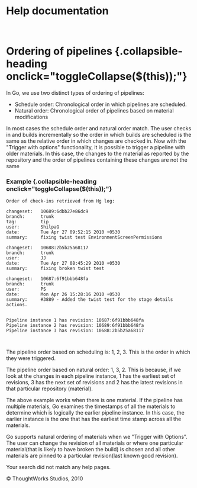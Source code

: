 Help documentation
==================

 

Ordering of pipelines {.collapsible-heading onclick="toggleCollapse($(this));"}
=====================

In Go, we use two distinct types of ordering of pipelines:

-   Schedule order: Chronological order in which pipelines are
    scheduled.
-   Natural order: Chronological order of pipelines based on material
    modifications

In most cases the schedule order and natural order match. The user
checks in and builds incrementally so the order in which builds are
scheduled is the same as the relative order in which changes are checked
in. Now with the "Trigger with options" functionality, it is possible to
trigger a pipeline with older materials. In this case, the changes to
the material as reported by the repository and the order of pipelines
containing these changes are not the same

### Example {.collapsible-heading onclick="toggleCollapse($(this));"}

``` {.code}
Order of check-ins retrieved from Hg log:

changeset:   10689:6dbb27e86dc9
branch:      trunk
tag:         tip
user:        ShilpaG
date:        Tue Apr 27 09:52:15 2010 +0530
summary:     fixing twist test EnvironmentScreenPermissions

changeset:   10688:2b5b25a68117
branch:      trunk
user:        JJ
date:        Tue Apr 27 08:45:29 2010 +0530
summary:     fixing broken twist test

changeset:   10687:6f91bbb648fa
branch:      trunk
user:        PS
date:        Mon Apr 26 15:28:16 2010 +0530
summary:     #3889 - Added the twist test for the stage details actions.


Pipeline instance 1 has revision: 10687:6f91bbb648fa
Pipeline instance 2 has revision: 10689:6f91bbb648fa
Pipeline instance 3 has revision: 10688:2b5b25a68117

    
```

The pipeline order based on scheduling is: 1, 2, 3. This is the order in
which they were triggered.

The pipeline order based on natural order: 1, 3, 2. This is because, if
we look at the changes in each pipeline instance, 1 has the earliest set
of revisions, 3 has the next set of revisions and 2 has the latest
revisions in that particular repository (material).

The above example works when there is one material. If the pipeline has
multiple materials, Go examines the timestamps of all the materials to
determine which is logically the earlier pipeline instance. In this
case, the earlier instance is the one that has the earliest time stamp
across all the materials.

Go supports natural ordering of materials when we "Trigger with
Options". The user can change the revision of all materials or where one
particular material(that is likely to have broken the build) is chosen
and all other materials are pinned to a particular revision(last known
good revision).

Your search did not match any help pages.



© ThoughtWorks Studios, 2010

